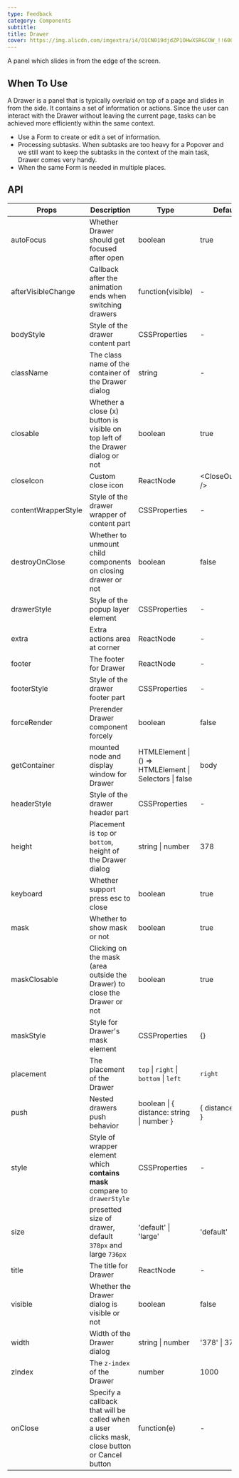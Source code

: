 ```yaml
---
type: Feedback
category: Components
subtitle:
title: Drawer
cover: https://img.alicdn.com/imgextra/i4/O1CN019djdZP1OHwXSRGCOW_!!6000000001681-55-tps-161-117.svg
---
```


A panel which slides in from the edge of the screen.

## When To Use

A Drawer is a panel that is typically overlaid on top of a page and slides in from the side. It contains a set of information or actions. Since the user can interact with the Drawer without leaving the current page, tasks can be achieved more efficiently within the same context.

- Use a Form to create or edit a set of information.
- Processing subtasks. When subtasks are too heavy for a Popover and we still want to keep the subtasks in the context of the main task, Drawer comes very handy.
- When the same Form is needed in multiple places.

## API

| Props | Description | Type | Default | Version |
| --- | --- | --- | --- | --- |
| autoFocus | Whether Drawer should get focused after open | boolean | true | 4.17.0 |
| afterVisibleChange | Callback after the animation ends when switching drawers | function(visible) | - |  |
| bodyStyle | Style of the drawer content part | CSSProperties | - |  |
| className | The class name of the container of the Drawer dialog | string | - |  |
| closable | Whether a close (x) button is visible on top left of the Drawer dialog or not | boolean | true |  |
| closeIcon | Custom close icon | ReactNode | &lt;CloseOutlined /> |  |
| contentWrapperStyle | Style of the drawer wrapper of content part | CSSProperties | - |  |
| destroyOnClose | Whether to unmount child components on closing drawer or not | boolean | false |  |
| drawerStyle | Style of the popup layer element | CSSProperties | - |  |
| extra | Extra actions area at corner | ReactNode | - | 4.17.0 |
| footer | The footer for Drawer | ReactNode | - |  |
| footerStyle | Style of the drawer footer part | CSSProperties | - |  |
| forceRender | Prerender Drawer component forcely | boolean | false |  |
| getContainer | mounted node and display window for Drawer | HTMLElement \| () => HTMLElement \| Selectors \| false | body |  |
| headerStyle | Style of the drawer header part | CSSProperties | - |  |
| height | Placement is `top` or `bottom`, height of the Drawer dialog | string \| number | 378 |  |
| keyboard | Whether support press esc to close | boolean | true |  |
| mask | Whether to show mask or not | boolean | true |  |
| maskClosable | Clicking on the mask (area outside the Drawer) to close the Drawer or not | boolean | true |  |
| maskStyle | Style for Drawer's mask element | CSSProperties | {} |  |
| placement | The placement of the Drawer | `top` \| `right` \| `bottom` \| `left` | `right` |  |
| push | Nested drawers push behavior | boolean \| { distance: string \| number } | { distance: 180 } | 4.5.0+ |
| style | Style of wrapper element which **contains mask** compare to `drawerStyle` | CSSProperties | - |  |
| size | presetted size of drawer, default `378px` and large `736px` | 'default' \| 'large' | 'default' | 4.17.0 |
| title | The title for Drawer | ReactNode | - |  |
| visible | Whether the Drawer dialog is visible or not | boolean | false |  |
| width | Width of the Drawer dialog | string \| number | '378' \| 378 |  |
| zIndex | The `z-index` of the Drawer | number | 1000 |  |
| onClose | Specify a callback that will be called when a user clicks mask, close button or Cancel button | function(e) | - |  |
